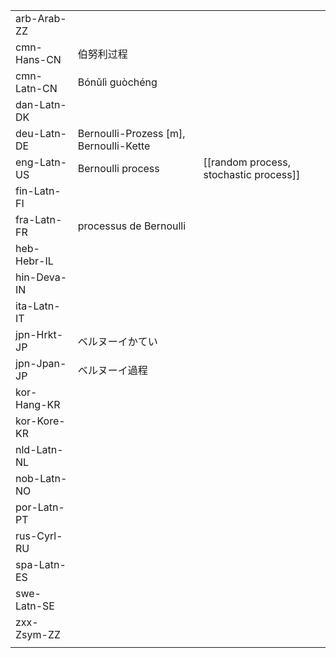 | | | |
|-|-|-|
| arb-Arab-ZZ |  |  |
| cmn-Hans-CN | 伯努利过程 |  |
| cmn-Latn-CN | Bónǔlì guòchéng |  |
| dan-Latn-DK |  |  |
| deu-Latn-DE | Bernoulli-Prozess [m], Bernoulli-Kette |  |
| eng-Latn-US | Bernoulli process | [[random process, stochastic process]] |
| fin-Latn-FI |  |  |
| fra-Latn-FR | processus de Bernoulli |  |
| heb-Hebr-IL |  |  |
| hin-Deva-IN |  |  |
| ita-Latn-IT |  |  |
| jpn-Hrkt-JP | ベルヌーイかてい |  |
| jpn-Jpan-JP | ベルヌーイ過程 |  |
| kor-Hang-KR |  |  |
| kor-Kore-KR |  |  |
| nld-Latn-NL |  |  |
| nob-Latn-NO |  |  |
| por-Latn-PT |  |  |
| rus-Cyrl-RU |  |  |
| spa-Latn-ES |  |  |
| swe-Latn-SE |  |  |
| zxx-Zsym-ZZ |  |  |
|  |  |  |
